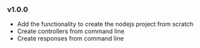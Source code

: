 
### v1.0.0

- Add the functionality to create the nodejs project from scratch
- Create controllers from command line
- Create responses from command line
